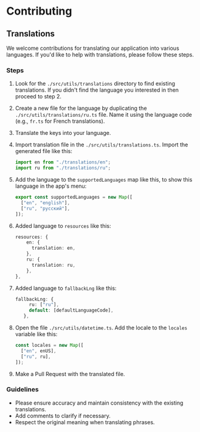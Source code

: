 # Contributing

## Translations

We welcome contributions for translating our application into various languages. If you'd like to help with translations, please follow these steps.

### Steps

1. Look for the `./src/utils/translations` directory to find existing translations. If you didn't find the language you interested in then proceed to step 2.

2. Create a new file for the language by duplicating the `./src/utils/translations/ru.ts` file. Name it using the language code (e.g., `fr.ts` for French translations).

3. Translate the keys into your language.

4. Import translation file in the `./src/utils/translations.ts`. Import the generated file like this:

   ```ts
   import en from "./translations/en";
   import ru from "./translations/ru";
   ```

5. Add the language to the `supportedLanguages` map like this, to show this language in the app's menu:

   ```ts
   export const supportedLanguages = new Map([
     ["en", "english"],
     ["ru", "русский"],
   ]);
   ```

6. Added language to `resources` like this:

   ```ts
   resources: {
       en: {
         translation: en,
       },
       ru: {
         translation: ru,
       },
   },
   ```

7. Added language to `fallbackLng` like this:

   ```ts
   fallbackLng: {
        ru: ["ru"],
        default: [defaultLanguageCode],
      },
   ```

8. Open the file `./src/utils/datetime.ts`. Add the locale to the `locales` variable like this:

   ```ts
   const locales = new Map([
     ["en", enUS],
     ["ru", ru],
   ]);
   ```

9. Make a Pull Request with the translated file.

### Guidelines

- Please ensure accuracy and maintain consistency with the existing translations.
- Add comments to clarify if necessary.
- Respect the original meaning when translating phrases.
